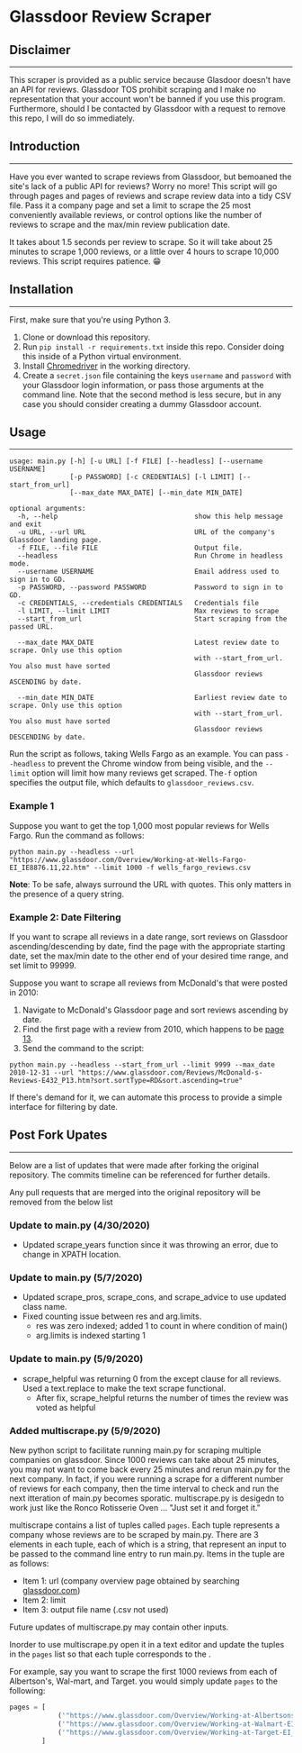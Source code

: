 # Glassdoor Review Scraper

## Disclaimer

---
This scraper is provided as a public service because Glasdoor doesn't have an API for reviews. Glassdoor TOS prohibit scraping and I make no representation that your account won't be banned if you use this program. Furthermore, should I be contacted by Glassdoor with a request to remove this repo, I will do so immediately.

## Introduction

---
Have you ever wanted to scrape reviews from Glassdoor, but bemoaned the site's lack of a public API for reviews? Worry no more! This script will go through pages and pages of reviews and scrape review data into a tidy CSV file. Pass it a company page and set a limit to scrape the 25 most conveniently available reviews, or control options like the number of reviews to scrape and the max/min review publication date.

It takes about 1.5 seconds per review to scrape. So it will take about 25 minutes to scrape 1,000 reviews, or a little over 4 hours to scrape 10,000 reviews. This script requires patience. 😁

## Installation

---
First, make sure that you're using Python 3.

1. Clone or download this repository.
2. Run `pip install -r requirements.txt` inside this repo. Consider doing this inside of a Python virtual environment.
3. Install [Chromedriver](http://chromedriver.chromium.org/) in the working directory.
4. Create a `secret.json` file containing the keys `username` and `password` with your Glassdoor login information, or pass those arguments at the command line. Note that the second method is less secure, but in any case you should consider creating a dummy Glassdoor account.

## Usage

---
```
usage: main.py [-h] [-u URL] [-f FILE] [--headless] [--username USERNAME]
               [-p PASSWORD] [-c CREDENTIALS] [-l LIMIT] [--start_from_url]
               [--max_date MAX_DATE] [--min_date MIN_DATE]

optional arguments:
  -h, --help                                  show this help message and exit
  -u URL, --url URL                           URL of the company's Glassdoor landing page.
  -f FILE, --file FILE                        Output file.
  --headless                                  Run Chrome in headless mode.
  --username USERNAME                         Email address used to sign in to GD.
  -p PASSWORD, --password PASSWORD            Password to sign in to GD.
  -c CREDENTIALS, --credentials CREDENTIALS   Credentials file
  -l LIMIT, --limit LIMIT                     Max reviews to scrape
  --start_from_url                            Start scraping from the passed URL.
  
  --max_date MAX_DATE                         Latest review date to scrape. Only use this option
                                              with --start_from_url. You also must have sorted
                                              Glassdoor reviews ASCENDING by date.

  --min_date MIN_DATE                         Earliest review date to scrape. Only use this option
                                              with --start_from_url. You also must have sorted
                                              Glassdoor reviews DESCENDING by date.
```

Run the script as follows, taking Wells Fargo as an example. You can pass `--headless` to prevent the Chrome window from being visible, and the `--limit` option will limit how many reviews get scraped. The`-f` option specifies the output file, which defaults to `glassdoor_reviews.csv`.  

### Example 1

Suppose you want to get the top 1,000 most popular reviews for Wells Fargo. Run the command as follows:

`python main.py --headless --url "https://www.glassdoor.com/Overview/Working-at-Wells-Fargo-EI_IE8876.11,22.htm" --limit 1000 -f wells_fargo_reviews.csv`

**Note**: To be safe, always surround the URL with quotes. This only matters in the presence of a query string.

### Example 2: Date Filtering

If you want to scrape all reviews in a date range, sort reviews on Glassdoor ascending/descending by date, find the page with the appropriate starting date, set the max/min date to the other end of your desired time range, and set limit to 99999.

Suppose you want to scrape all reviews from McDonald's that were posted in 2010:

1. Navigate to McDonald's Glassdoor page and sort reviews ascending by date.
2. Find the first page with a review from 2010, which happens to be [page 13](https://www.glassdoor.com/Reviews/McDonald-s-Reviews-E432_P13.htm?sort.sortType=RD&sort.ascending=true).
3. Send the command to the script:

`python main.py --headless --start_from_url --limit 9999 --max_date 2010-12-31 --url "https://www.glassdoor.com/Reviews/McDonald-s-Reviews-E432_P13.htm?sort.sortType=RD&sort.ascending=true"`

If there's demand for it, we can automate this process to provide a simple interface for filtering by date.

## Post Fork Upates

---
Below are a list of updates that were made after forking the original repository. The commits timeline can be referenced for further details.

Any pull requests that are merged into the original repository will be removed from the below list

### Update to main.py (4/30/2020)

* Updated scrape_years function since it was throwing an error, due to change in XPATH location.

### Update to main.py (5/7/2020)

* Updated scrape_pros, scrape_cons, and scrape_advice to use updated class name.
* Fixed counting issue between res and arg.limits.
  * res was zero indexed; added 1 to count in where condition of main()
  * arg.limits is indexed starting 1

### Update to main.py (5/9/2020)

* scrape_helpful was returning 0 from the except clause for all reviews. Used a text.replace to make the text scrape functional.
  * After fix, scrape_helpful returns the number of times the review was voted as helpful

### Added multiscrape.py (5/9/2020)

New python script to facilitate running main.py for scraping multiple companies on glassdoor. Since 1000 reviews can take about 25 minutes, you may not want to come back every 25 minutes and rerun main.py for the next company. In fact, if you were running a scrape for a different number of reviews for each company, then the time interval to check and run the next itteration of main.py becomes sporatic. multiscrape.py is desigedn to work just like the Ronco Rotisserie Oven ... "Just set it and forget it."

multiscrape contains a list of tuples called `pages`. Each tuple represents a company whose reviews are to be scraped by main.py. There are 3 elements in each tuple, each of which is a string, that represent an input to be passed to the command line entry to run main.py. Items in the tuple are as follows:

* Item 1: url (company overview page obtained by searching [glassdoor.com](https://www.glassdoor.com/index.htm))
* Item 2: limit
* Item 3: output file name (.csv not used)

Future updates of multiscrape.py may contain other inputs.

Inorder to use multiscrape.py open it in a text editor and update the tuples in the `pages` list so that each tuple corresponds to the .

For example, say you want to scrape the first 1000 reviews from each of Albertson's, Wal-mart, and Target. you would simply update `pages` to the following:

```python
pages = [
            ('"https://www.glassdoor.com/Overview/Working-at-Albertsons-Companies-EI_IE22.11,31.htm"', "1000", "albertsons"),
            ('"https://www.glassdoor.com/Overview/Working-at-Walmart-EI_IE715.11,18.htm"', "1000", "walmart"),
            ('"https://www.glassdoor.com/Overview/Working-at-Target-EI_IE194.11,17.htm"', "1000", "target")
        ]
```
